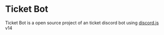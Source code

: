 # Ticket Bot

Ticket Bot is a open source project of an ticket discord bot using [discord.js](https://discord.js.org) v14

